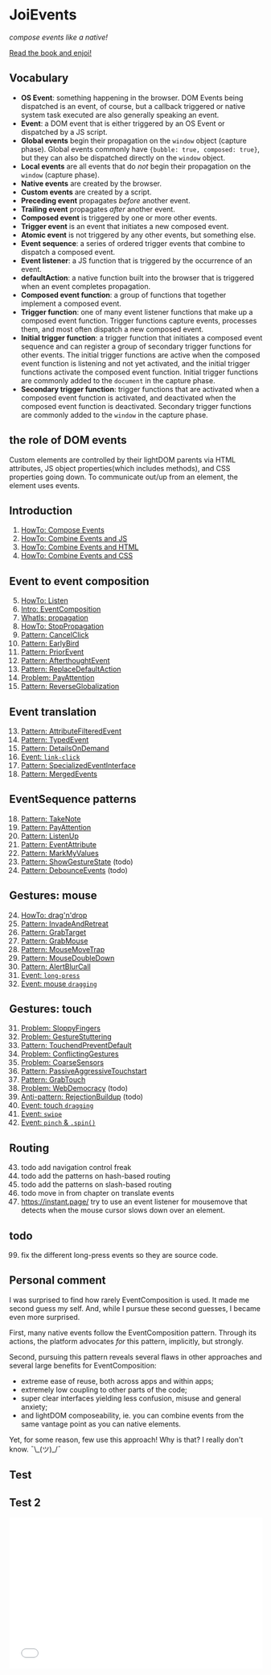 # JoiEvents
 *compose events like a native!*

<a href="https://orstavik.github.io/JoiEvents/">Read the book and enjoi!</a>

## Vocabulary

 * **OS Event**: something happening in the browser. DOM Events being dispatched is an event, of course,
   but a callback triggered or native system task executed are also generally speaking an event.
 * **Event**: a DOM event that is either triggered by an OS Event or dispatched by a JS script.
 * **Global events** begin their propagation on the `window` object (capture phase).
   Global events commonly have `{bubble: true, composed: true}`, but they can also be dispatched 
   directly on the `window` object.
 * **Local events** are all events that do *not* begin their propagation on the `window` (capture phase).
 * **Native events** are created by the browser.
 * **Custom events** are created by a script.
 * **Preceding event** propagates *before* another event.
 * **Trailing event** propagates *after* another event.
 * **Composed event** is triggered by one or more other events.
 * **Trigger event** is an event that initiates a new composed event.
 * **Atomic event** is not triggered by any other events, but something else.
 * **Event sequence**: a series of ordered trigger events that combine to dispatch a composed event.
 * **Event listener**: a JS function that is triggered by the occurrence of an event.
 * **defaultAction**: a native function built into the browser that is triggered when an event 
   completes propagation.
 * **Composed event function**: a group of functions that together implement a composed event.
 * **Trigger function**: one of many event listener functions that make up a composed event function.
   Trigger functions capture events, processes them, and most often dispatch a new composed event.
 * **Initial trigger function**: a trigger function that initiates a composed event sequence and can 
   register a group of secondary trigger functions for other events. The initial trigger functions are
   active when the composed event function is listening and not yet activated, and the initial trigger
   functions activate the composed event function.
   Initial trigger functions are commonly added to the `document` in the capture phase.
 * **Secondary trigger function**: trigger functions that are activated when a composed event 
   function is activated, and deactivated when the composed event function is deactivated. 
   Secondary trigger functions are commonly added to the `window` in the capture phase.

## the role of DOM events

Custom elements are controlled by their lightDOM parents via HTML attributes, JS object properties(which includes methods), and CSS properties going down. To communicate out/up from an element, the element uses events. 

## Introduction

1. [HowTo: Compose Events](docs/1_Intro/HowTo1_composeWithEvents)
1. [HowTo: Combine Events and JS](docs/1_Intro/HowTo2_EventsAndJs)
1. [HowTo: Combine Events and HTML](docs/1_Intro/HowTo3_EventsAndHTML)
1. [HowTo: Combine Events and CSS](docs/1_Intro/HowTo4_EventsAndCss)

## Event to event composition

5. [HowTo: Listen](docs/2_EventToEvent/1_HowTo_listen)
5. [Intro: EventComposition](docs/2_EventToEvent/2_Intro_EventComposition)
5. [WhatIs: propagation](docs/2_EventToEvent/3_WhatIs_propagation)
5. [HowTo: StopPropagation](docs/2_EventToEvent/4_HowTo_StopPropagation)
5. [Pattern: CancelClick](docs/2_EventToEvent/5_Pattern20_CancelClick)
5. [Pattern: EarlyBird](docs/2_EventToEvent/6_Pattern2_EarlyBird)
5. [Pattern: PriorEvent](docs/2_EventToEvent/7_Pattern3_PriorEvent)
5. [Pattern: AfterthoughtEvent](docs/2_EventToEvent/7_Pattern4_AfterthoughtEvent)
5. [Pattern: ReplaceDefaultAction](docs/2_EventToEvent/9_Pattern5_ReplaceDefaultAction)
5. [Problem: PayAttention](docs/2_EventToEvent//10_Problem2_PayAttention)
5. [Pattern: ReverseGlobalization](docs/2_EventToEvent/11_Pattern21_ReverseGlobalization)
<!--
99. chapter 2 proposals for the platform: `postPropagationCallback(cb(e))`. 
5. Problem: StopPropagationTorpedo - docs/2_EventToEvent/Problem1_StopPropagationTorpedo
-->

## Event translation

13. [Pattern: AttributeFilteredEvent](docs/3_EventTranslationAndRouting/Pattern6_AttributeFilteredEvent)
13. [Pattern: TypedEvent](docs/3_EventTranslationAndRouting/Pattern7_TypedEvent)
13. [Pattern: DetailsOnDemand](docs/3_EventTranslationAndRouting/Pattern8_DetailsOnDemand)
13. [Event: `link-click`](docs/3_EventTranslationAndRouting/Event_linkClick)
13. [Pattern: SpecializedEventInterface](docs/3_EventTranslationAndRouting/Pattern18_SpecializedEventInterface)
13. [Pattern: MergedEvents](docs/3_EventTranslationAndRouting/Pattern9_MergedEvents)

## EventSequence patterns

18. [Pattern: TakeNote](docs/4_EventSequence/Pattern10_TakeNote)
18. [Pattern: PayAttention](docs/4_EventSequence/Problem2_PayAttention)
18. [Pattern: ListenUp](docs/4_EventSequence/Pattern11_ListenUp)
18. [Pattern: EventAttribute](docs/4_EventSequence/Pattern12_EventAttribute)
18. [Pattern: MarkMyValues](docs/4_EventSequence/Pattern17_MarkMyValues)
18. [Pattern: ShowGestureState](4_EventSequence/Pattern23_ShowGestureState) (todo)
18. [Pattern: DebounceEvents](docs/2_EventToEvent/Pattern16_DebounceEvents.md) (todo)

## Gestures: mouse

24. [HowTo: drag'n'drop](docs/5_MouseGestures/HowTo_DragNDrop)
24. [Pattern: InvadeAndRetreat](docs/5_MouseGestures/Pattern4_InvadeAndRetreat)
24. [Pattern: GrabTarget](docs/5_MouseGestures/Pattern13_GrabTarget)
24. [Pattern: GrabMouse](docs/5_MouseGestures/Pattern14_GrabMouse)
24. [Pattern: MouseMoveTrap](docs/5_MouseGestures/Pattern19_MouseMoveTrap)
24. [Pattern: MouseDoubleDown](docs/5_MouseGestures/Pattern26_MouseDoubleDown)
24. [Pattern: AlertBlurCall](docs/5_MouseGestures/Pattern25_AlertBlurCall)
24. [Event: `long-press`](docs/5_MouseGestures/Event_long-press)
24. [Event: mouse `dragging`](docs/5_MouseGestures/Event_dragFling)

## Gestures: touch

31. [Problem: SloppyFingers](docs/6_TouchGestures/Problem1_sloppy_fingers)
31. [Problem: GestureStuttering](docs/6_TouchGestures/Problem2_gesture_stuttering)
31. [Pattern: TouchendPreventDefault](docs/6_TouchGestures/Pattern_TouchendPreventDefault)
31. [Problem: ConflictingGestures](docs/6_TouchGestures/Problem4_conflicting_gestures)
31. [Problem: CoarseSensors](docs/6_TouchGestures/Problem5_coarse_sensors)
31. [Pattern: PassiveAggressiveTouchstart](docs/6_TouchGestures/Pattern_PassiveAggressiveTouchstart)
31. [Pattern: GrabTouch](docs/6_TouchGestures/Pattern15_GrabTouch)
31. [Problem: WebDemocracy](docs/6_TouchGestures/Problem7_WebDemocracy) (todo)
31. [Anti-pattern: RejectionBuildup](docs/6_TouchGestures/AntipatternX_RejectionBuildup) (todo)
31. [Event: touch `dragging`](docs/6_TouchGestures/Event_dragFling)
31. [Event: `swipe`](docs/6_TouchGestures/Event_swipe)
31. [Event: `pinch` & `.spin()`](docs/6_TouchGestures/Event_pinchSpin)

## Routing

43. todo add navigation control freak
43. todo add the patterns on hash-based routing
43. todo add the patterns on slash-based routing
43. todo move in from chapter on translate events     
43. https://instant.page/ try to use an event listener for mousemove that detects when 
    the mouse cursor slows down over an element.

## todo

99. fix the different long-press events so they are source code.

## Personal comment
I was surprised to find how rarely EventComposition is used. 
It made me second guess my self.
And, while I pursue these second guesses, I became even more surprised. 

First, many native events follow the EventComposition pattern. 
Through its actions, the platform advocates *for* this pattern, implicitly, but strongly. 

Second, pursuing this pattern reveals several flaws in other approaches and several large benefits 
for EventComposition: 
 * extreme ease of reuse, both across apps and within apps; 
 * extremely low coupling to other parts of the code;
 * super clear interfaces yielding less confusion, misuse and general anxiety;
 * and lightDOM composeability, ie. you can combine events from the same vantage point as you can 
   native elements. 

Yet, for some reason, few use this approach! Why is that? 
I really don't know. ¯\\\_(ツ)\_/¯

## Test

<script async src="//jsfiddle.net/orstavik/8byg1o6s/1/embed/html,result/"></script>

## Test 2

<iframe width="100%" height="300" src="//jsfiddle.net/orstavik/8byg1o6s/1/embedded/html,result/" allowfullscreen="allowfullscreen" allowpaymentrequest frameborder="0"></iframe>